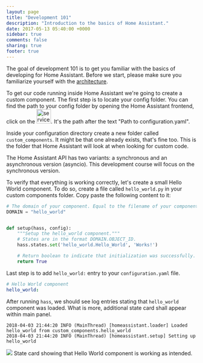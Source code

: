 ```yaml
---
layout: page
title: "Development 101"
description: "Introduction to the basics of Home Assistant."
date: 2017-05-13 05:40:00 +0000
sidebar: true
comments: false
sharing: true
footer: true
---
```


The goal of development 101 is to get you familiar with the basics of developing for Home Assistant. Before we start, please make sure you familiarize yourself with the [architecture].

To get our code running inside Home Assistant we're going to create a custom component. The first step is to locate your config folder. You can find the path to your config folder by opening the Home Assistant frontend, click on the <img src='/images/screenshots/developer-tool-about-icon.png' alt='service developer tool icon' class="no-shadow" height="38" />. It's the path after the text "Path to configuration.yaml".

Inside your configuration directory create a new folder called `custom_components`. It might be that one already exists, that's fine too. This is the folder that Home Assistant will look at when looking for custom code.

<p class='note'>
The Home Assistant API has two variants: a synchronous and an asynchronous version (asyncio). This development course will focus on the synchronous version.
</p>

To verify that everything is working correctly, let's create a small Hello World component. To do so, create a file called `hello_world.py` in your custom components folder. Copy paste the following content to it:

```python
# The domain of your component. Equal to the filename of your component.
DOMAIN = "hello_world"


def setup(hass, config):
    """Setup the hello_world component."""
    # States are in the format DOMAIN.OBJECT_ID.
    hass.states.set('hello_world.Hello_World', 'Works!')

    # Return boolean to indicate that initialization was successfully.
    return True
```

Last step is to add `hello_world:` entry to your `configuration.yaml` file.

```yaml
# Hello World component
hello_world:
```

After running `hass`, we should see log entries stating that `hello_world` component was loaded. What is more, additional state card shall appear within main panel.

```log
2018-04-03 21:44:20 INFO (MainThread) [homeassistant.loader] Loaded hello_world from custom_components.hello_world
2018-04-03 21:44:20 INFO (MainThread) [homeassistant.setup] Setting up hello_world
```

<p class='img'>
<img src='/images/screenshots/hello-world-state-card.png' />
State card showing that Hello World component is working as intended.
</p>

[architecture]: /developers/architecture/
